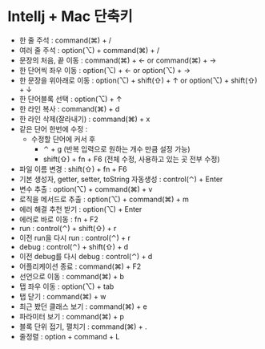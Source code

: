 # Intellj + Mac 단축키

* 한 줄 주석 : command(⌘) + /
* 여러 줄 주석 : option(⌥) + command(⌘) + /
* 문장의 처음, 끝 이동 : command(⌘) + ← or command(⌘) + →
* 한 단어씩 좌우 이동 : option(⌥) + ← or option(⌥) + →
* 한 문장을 위아래로 이동 : option(⌥) + shift(⇧) + ↑ or option(⌥) + shift(⇧) + ↓
* 한 단어블록 선택 : option(⌥) + ↑
* 한 라인 복사 : command(⌘) + d
* 한 라인 삭제(잘라내기) : command(⌘) + x
* 같은 단어 한번에 수정 :
    * 수정할 단어에 커서 후
        * ⌃ + g (반복 입력으로 원하는 개수 만큼 설정 가능)
        * shift(⇧) + fn + F6 (전체 수정, 사용하고 있는 곳 전부 수정)
* 파일 이름 변경 : shift(⇧) + fn + F6
* 기본 생성자, getter, setter, toString 자동생성 : control(⌃) + Enter
* 변수 추출 : option(⌥) + command(⌘) + v
* 로직을 메서드로 추출 : option(⌥) + command(⌘) + m
* 에러 해결 추천 받기 : option(⌥) + Enter
* 에러로 바로 이동 : fn + F2
* run : control(⌃) + shift(⇧) + r
* 이전 run을 다시 run : control(⌃) + r
* debug : control(⌃) + shift(⇧) + d
* 이전 debug를 다시 debug : control(⌃) + d
* 어플리케이션 종료 : command(⌘) + F2
* 선언으로 이동 : command(⌘) + b
* 탭 좌우 이동 : option(⌥) + tab
* 탭 닫기 : command(⌘) + w
* 최근 봤던 클래스 보기 : command(⌘) + e
* 파라미터 보기 : command(⌘) + p
* 블록 단위 접기, 펼치기 : command(⌘) + .
* 줄정렬 : option + command + L 